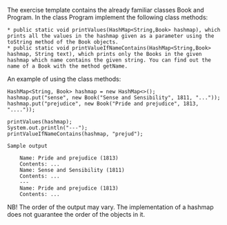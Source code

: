 The exercise template contains the already familiar classes Book and Program. In the class Program implement the following class methods:

    * public static void printValues(HashMap<String,Book> hashmap), which prints all the values in the hashmap given as a parameter using the toString method of the Book objects.
    * public static void printValueIfNameContains(HashMap<String,Book> hashmap, String text), which prints only the Books in the given hashmap which name contains the given string. You can find out the name of a Book with the method getName.

An example of using the class methods:

    HashMap<String, Book> hashmap = new HashMap<>();
    hashmap.put("sense", new Book("Sense and Sensibility", 1811, "..."));
    hashmap.put("prejudice", new Book("Pride and prejudice", 1813, "...."));

    printValues(hashmap);
    System.out.println("---");
    printValueIfNameContains(hashmap, "prejud");

    Sample output

        Name: Pride and prejudice (1813)
        Contents: ...
        Name: Sense and Sensibility (1811)
        Contents: ...
        ---
        Name: Pride and prejudice (1813)
        Contents: ...

NB! The order of the output may vary. The implementation of a hashmap does not guarantee the order of the objects in it.
